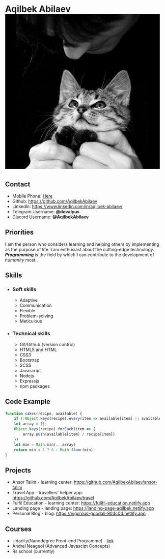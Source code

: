 # Aqilbek Abilaev     ![](./assets/photo_2022-03-22_16-38-09.jpg)

## Contact
+ Mobile Phone: [Here](+998932005056)
+ Github: <https://github.com/AqilbekAbilaev>
+ LinkedIn: <https://www.linkedin.com/in/aqilbek-abilaev/>
+ Telegram Username: **@devalyus**
+ Discord Username: **@AqilbekAbilaev**

## Priorities
I am the person who considers learning and helping others by implementing as the purpose of life. I am enthusiast about the cutting-edge technology. ***Programming*** is the field by which I can contribute to the development of _humanity_ most.

## Skills
  + ### Soft skills
    - Adaptive
    - Communication
    - Flexible
    - Problem-solving
    - Meticulous
  + ### Technical skills
    - Git/Github (version control)
    - HTML5 and HTML
    - CSS3
    - Bootstrap
    - SCSS
    - Javascript
    - Nodejs
    - Expressjs
    - npm packages

## Code Example
```javascript
function cakes(recipe, available) {
    if (!Object.keys(recipe).every(item => available[item] || available[item] < recipe[item])) return 0;
    let array = [];
    Object.keys(recipe).forEach(item => {
        array.push(available[item] / recipe[item])
    })
    let min = Math.min(...array)
    return min < 1 ? 0 : Math.floor(min);
}
```

## Projects
- Ansor Talim - learning center: <https://github.com/AqilbekAbilaev/ansor-talim>
- Travel App - travellers' helper app: <https://github.com/AqilbekAbilaev/travel>
- Fulfil Education - learning center: <https://fullfil-education.netlify.app>
- Landing page - landing page: <https://landing-page-aqilbek.netlify.app>
- Personal Blog - blog: <https://vigorous-goodall-904c04.netlify.app>

## Courses
- Udacity(Nanodegree Front-end Programme) - [link](https://confirm.udacity.com/QZ5X44QE)
- Andrei Neageoi (Advanced Javascipt Concepts)
- Rs school (currently)